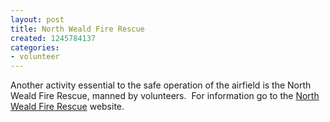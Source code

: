 ```yaml
---
layout: post
title: North Weald Fire Rescue
created: 1245784137
categories:
- volunteer
---
```

<p>Another activity essential to the safe operation of the airfield is the North Weald Fire Rescue, manned by volunteers.&nbsp; For information go to the <a href="http://www.northwealdfirerescue.org.uk">North Weald Fire Rescue</a> website.